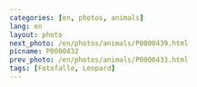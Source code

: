 ```yaml
---
categories: [en, photos, animals]
lang: en
layout: photo
next_photo: /en/photos/animals/P0000439.html
picname: P0000432
prev_photo: /en/photos/animals/P0000433.html
tags: [Fotofalle, Leopard]
---
```

